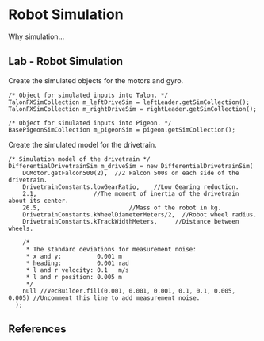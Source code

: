 # Robot Simulation
Why simulation...


## Lab - Robot Simulation
Create the simulated objects for the motors and gyro.

    /* Object for simulated inputs into Talon. */
	TalonFXSimCollection m_leftDriveSim = leftLeader.getSimCollection();
	TalonFXSimCollection m_rightDriveSim = rightLeader.getSimCollection();
  
	/* Object for simulated inputs into Pigeon. */
	BasePigeonSimCollection m_pigeonSim = pigeon.getSimCollection();

Create the simulated model for the drivetrain.

    /* Simulation model of the drivetrain */
	DifferentialDrivetrainSim m_driveSim = new DifferentialDrivetrainSim(
		DCMotor.getFalcon500(2),  //2 Falcon 500s on each side of the drivetrain.
		DrivetrainConstants.lowGearRatio,    //Low Gearing reduction.
		2.1,                //The moment of inertia of the drivetrain about its center.
		26.5,                         //Mass of the robot in kg.
		DrivetrainConstants.kWheelDiameterMeters/2,  //Robot wheel radius.
		DrivetrainConstants.kTrackWidthMeters,     //Distance between wheels.
	
		/*
		 * The standard deviations for measurement noise:
		 * x and y:          0.001 m
		 * heading:          0.001 rad
		 * l and r velocity: 0.1   m/s
		 * l and r position: 0.005 m
		 */
		null //VecBuilder.fill(0.001, 0.001, 0.001, 0.1, 0.1, 0.005, 0.005) //Uncomment this line to add measurement noise.
	  );

## References